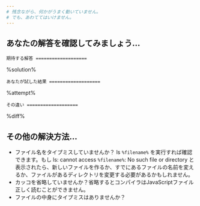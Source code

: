 ```yaml
---
# 残念ながら、何かがうまく動いていません。
# でも、あわててはいけません。  
---
```


## あなたの解答を確認してみましょう...

`期待する解答
===================`

%solution%

`あなたが試した結果
===================`

%attempt%

`その違い
===================`

%diff%

## その他の解決方法...
 * ファイル名をタイプミスしていませんか？ ls `%filename%` を実行すれば確認できます。もし ls: cannot access `%filename%`: No such file or directory と表示されたら、新しいファイルを作るか、すでにあるファイルの名前を変えるか、ファイルがあるディレクトリを変更する必要があるかもしれません。
 * カッコを省略していませんか？省略するとコンパイラはJavaScriptファイル正しく読むことができません。
 * ファイルの中身にタイプミスはありませんか？
